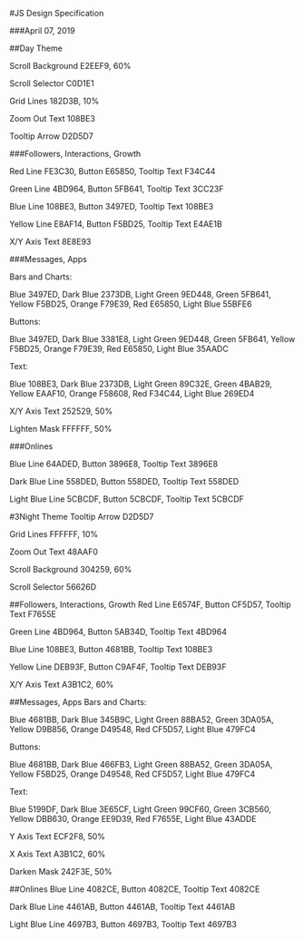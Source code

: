 #JS Design Specification

###April 07, 2019

##Day Theme

Scroll Background E2EEF9, 60%

Scroll Selector C0D1E1

Grid Lines 182D3B, 10%

Zoom Out Text 108BE3

Tooltip Arrow D2D5D7


###Followers, Interactions, Growth

Red Line FE3C30, Button E65850, Tooltip Text F34C44

Green Line 4BD964, Button 5FB641, Tooltip Text 3CC23F

Blue Line 108BE3, Button 3497ED, Tooltip Text 108BE3

Yellow Line E8AF14, Button F5BD25, Tooltip Text E4AE1B

X/Y Axis Text 8E8E93



###Messages, Apps

Bars and Charts:

Blue 3497ED, Dark Blue 2373DB, Light Green 9ED448, Green 5FB641, Yellow F5BD25, Orange F79E39, Red E65850, Light Blue 55BFE6

Buttons:

Blue 3497ED, Dark Blue 3381E8, Light Green 9ED448, Green 5FB641, Yellow F5BD25, Orange F79E39, Red E65850, Light Blue 35AADC

Text:

Blue 108BE3, Dark Blue 2373DB, Light Green 89C32E, Green 4BAB29, Yellow EAAF10, Orange F58608, Red F34C44, Light Blue 269ED4

X/Y Axis Text 252529, 50%

Lighten Mask FFFFFF, 50%



###Onlines

Blue Line 64ADED, Button 3896E8, Tooltip Text 3896E8

Dark Blue Line 558DED, Button 558DED, Tooltip Text 558DED

Light Blue Line 5CBCDF, Button 5CBCDF, Tooltip Text 5CBCDF



#3Night Theme
Tooltip Arrow D2D5D7

Grid Lines FFFFFF, 10%

Zoom Out Text 48AAF0

Scroll Background 304259, 60%

Scroll Selector 56626D


##Followers, Interactions, Growth
Red Line E6574F, Button CF5D57, Tooltip Text F7655E

Green Line 4BD964, Button 5AB34D, Tooltip Text 4BD964

Blue Line 108BE3, Button 4681BB, Tooltip Text 108BE3

Yellow Line DEB93F, Button C9AF4F, Tooltip Text DEB93F

X/Y Axis Text A3B1C2, 60%



##Messages, Apps
Bars and Charts:

Blue 4681BB, Dark Blue 345B9C, Light Green 88BA52, Green 3DA05A, Yellow D9B856, Orange D49548, Red CF5D57, Light Blue 479FC4

Buttons:

Blue 4681BB, Dark Blue 466FB3, Light Green 88BA52, Green 3DA05A, Yellow F5BD25, Orange D49548, Red CF5D57, Light Blue 479FC4

Text:

Blue 5199DF, Dark Blue 3E65CF, Light Green 99CF60, Green 3CB560, Yellow DBB630, Orange EE9D39, Red F7655E, Light Blue 43ADDE

Y Axis Text ECF2F8, 50%

X Axis Text A3B1C2, 60%

Darken Mask 242F3E, 50%



##Onlines
Blue Line 4082CE, Button 4082CE, Tooltip Text 4082CE

Dark Blue Line 4461AB, Button 4461AB, Tooltip Text 4461AB

Light Blue Line 4697B3, Button 4697B3, Tooltip Text 4697B3






